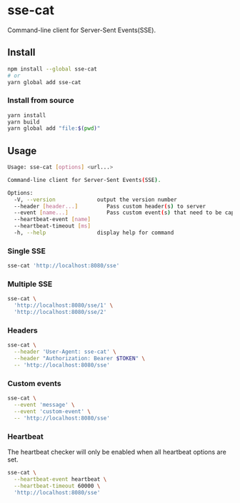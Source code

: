 # sse-cat
Command-line client for Server-Sent Events(SSE).

## Install
```sh
npm install --global sse-cat
# or
yarn global add sse-cat
```

### Install from source
```sh
yarn install
yarn build
yarn global add "file:$(pwd)"
```

## Usage
```sh
Usage: sse-cat [options] <url...>

Command-line client for Server-Sent Events(SSE).

Options:
  -V, --version             output the version number
  --header [header...]         Pass custom header(s) to server
  --event [name...]            Pass custom event(s) that need to be captured
  --heartbeat-event [name]
  --heartbeat-timeout [ms]
  -h, --help                display help for command
```

### Single SSE
```sh
sse-cat 'http://localhost:8080/sse'
```

### Multiple SSE
```sh
sse-cat \
  'http://localhost:8080/sse/1' \
  'http://localhost:8080/sse/2'
```

### Headers
```sh
sse-cat \
  --header 'User-Agent: sse-cat' \
  --header "Authorization: Bearer $TOKEN" \
  -- 'http://localhost:8080/sse'
```

### Custom events
```sh
sse-cat \
  --event 'message' \
  --event 'custom-event' \
  -- 'http://localhost:8080/sse'
```

### Heartbeat
The heartbeat checker will only be enabled when all heartbeat options are set.

```sh
sse-cat \
  --heartbeat-event heartbeat \
  --heartbeat-timeout 60000 \
  'http://localhost:8080/sse'
```
